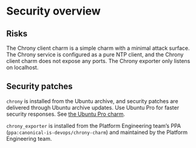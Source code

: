 # Security overview

<!-- vale Canonical.011-Headings-not-followed-by-heading = NO -->

## Risks

The Chrony client charm is a simple charm with a minimal attack surface.
The Chrony service is configured as a pure NTP client, and the Chrony
client charm does not expose any ports. The Chrony exporter only listens
on localhost.

## Security patches

`chrony` is installed from the Ubuntu archive, and security patches are
delivered through Ubuntu archive updates. Use Ubuntu Pro for faster
security responses. See [the Ubuntu Pro charm](https://charmhub.io/ubuntu-advantage).

`chrony_exporter` is installed from the Platform Engineering team’s
PPA (`ppa:canonical-is-devops/chrony-charm`) and maintained by the
Platform Engineering team.
